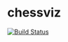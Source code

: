 # chessviz

[![Build Status](https://travis-ci.org/dbesaeva/chessviz.svg?branch=master)](https://travis-ci.org/dbesaeva/chessviz)